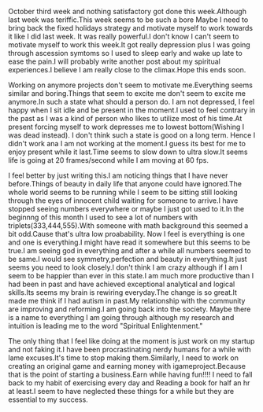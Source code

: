 October third week and nothing satisfactory got done this week.Although last week was teriffic.This week seems to be such a bore
Maybe I need to bring back the fixed holidays strategy and motivate myself to work towards it like I did last week.
It was really powerful.I don't know I can't seem to motivate myself to work this week.It got really depression plus I was
going through ascession symtoms so I used to sleep early and wake up late to ease the pain.I will probably write another 
post about my spiritual experiences.I believe I am really close to the climax.Hope this ends soon.

Working on anymore projects don't seem to motivate me.Everything seems similar and boring.Things that seem to excite me don't 
seem to excite me anymore.In such a state what should a person do. I am not depressed, I feel happy when I sit idle and  be present 
in the moment.I used to feel contrary in the past as I was a kind of person who likes to utilize most of his time.At present
forcing myself to work depresses me to lowest bottom(Wishing I was dead instead). I don't think such a state is good on a long term.
Hence I didn't work ana I am not working at the moment.I guess its best for me to enjoy present while it last.Time seems to slow
down to ultra slow.It seems life is going  at 20 frames/second while I am moving at 60 fps.

I feel better by just writing this.I am noticing things that I have never before.Things of beauty in daily life that anyone could
have ignored.The whole world seems to be running while I seem to be sitting still looking through the eyes of innocent child waiting 
for someone to arrive.I have stopped seeing numbers everywhere or maybe I just got used to it.In the beginnng of this month I used to
see a lot of numbers with triplets(333,444,555).With someone with math background this seemed a bit odd.Cause that's ultra low proabability.
Now I feel is everything is one and one is everything.I might have read it somewhere but this seems to be true.I am seeing god in everything
and after a while all numbers seemed to be same.I would see symmetry,perfection and beauty in everything.It just seems you need to look
closely.I don't think I am crazy although if I am I seem to be happier than ever in this state.I am much more productive than I had been 
in past and have achieved exceptional analytical and logical skills.Its seems my brain is rewiring everyday.The change is so great.It made 
me think if I had autism in past.My relationship with the community are improving and reforming.I am going back into the society.
Maybe there is a name to everything I am going through although my research and intuition is leading me to the word "Spiritual Enlightenment."

The only thing that I feel like doing at the moment is just work on my startup and not faking it.I have been procrastinating nerdy humans for a while with lame excuses.It's time to stop making them.Similarly, I need to work on creating an original game and earning money with igameproject.Because that is the point of starting a business.Earn while having fun!!!!
I need to fall back to my habit of exercising every day and Reading a book for half an hr at least.I seem to have neglected these things for a while but they are essential to my success.
